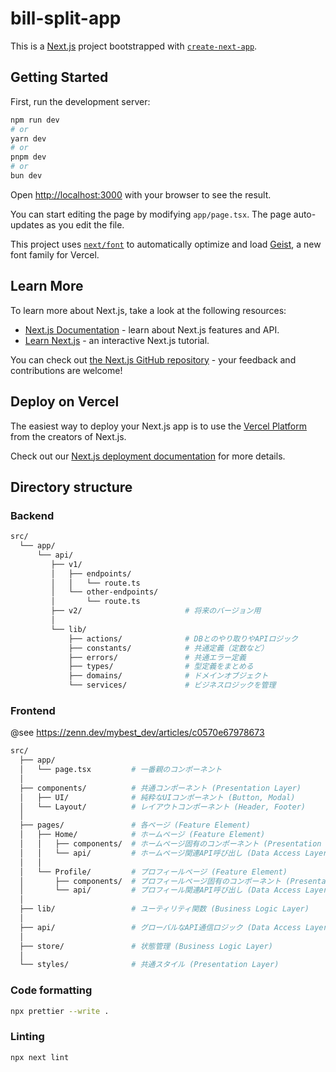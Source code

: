 # bill-split-app

This is a [Next.js](https://nextjs.org) project bootstrapped with [`create-next-app`](https://nextjs.org/docs/app/api-reference/cli/create-next-app).

## Getting Started

First, run the development server:

```bash
npm run dev
# or
yarn dev
# or
pnpm dev
# or
bun dev
```

Open [http://localhost:3000](http://localhost:3000) with your browser to see the result.

You can start editing the page by modifying `app/page.tsx`. The page auto-updates as you edit the file.

This project uses [`next/font`](https://nextjs.org/docs/app/building-your-application/optimizing/fonts) to automatically optimize and load [Geist](https://vercel.com/font), a new font family for Vercel.

## Learn More

To learn more about Next.js, take a look at the following resources:

- [Next.js Documentation](https://nextjs.org/docs) - learn about Next.js features and API.
- [Learn Next.js](https://nextjs.org/learn) - an interactive Next.js tutorial.

You can check out [the Next.js GitHub repository](https://github.com/vercel/next.js) - your feedback and contributions are welcome!

## Deploy on Vercel

The easiest way to deploy your Next.js app is to use the [Vercel Platform](https://vercel.com/new?utm_medium=default-template&filter=next.js&utm_source=create-next-app&utm_campaign=create-next-app-readme) from the creators of Next.js.

Check out our [Next.js deployment documentation](https://nextjs.org/docs/app/building-your-application/deploying) for more details.

## Directory structure

### Backend

```bash
src/
  └── app/
      └── api/
         ├── v1/
         │   ├── endpoints/
         │   │   └── route.ts
         │   └── other-endpoints/
         │       └── route.ts
         ├── v2/                       # 将来のバージョン用
         │
         └── lib/
             ├── actions/              # DBとのやり取りやAPIロジック
             ├── constants/            # 共通定義（定数など）
             ├── errors/               # 共通エラー定義
             ├── types/                # 型定義をまとめる
             ├── domains/              # ドメインオブジェクト
             └── services/             # ビジネスロジックを管理
```

### Frontend

@see https://zenn.dev/mybest_dev/articles/c0570e67978673

```bash
src/
  ├── app/
  │   └── page.tsx         # 一番親のコンポーネント
  │
  ├── components/          # 共通コンポーネント (Presentation Layer)
  │   ├── UI/              # 純粋なUIコンポーネント (Button, Modal)
  │   └── Layout/          # レイアウトコンポーネント (Header, Footer)
  │
  ├── pages/               # 各ページ (Feature Element)
  │   ├── Home/            # ホームページ (Feature Element)
  │   │   ├── components/  # ホームページ固有のコンポーネント (Presentation Layer)
  │   │   └── api/         # ホームページ関連API呼び出し (Data Access Layer)
  │   │
  │   └── Profile/         # プロフィールページ (Feature Element)
  │       ├── components/  # プロフィールページ固有のコンポーネント (Presentation Layer)
  │       └── api/         # プロフィール関連API呼び出し (Data Access Layer)
  │
  ├── lib/                 # ユーティリティ関数 (Business Logic Layer)
  │
  ├── api/                 # グローバルなAPI通信ロジック (Data Access Layer)
  │
  ├── store/               # 状態管理 (Business Logic Layer)
  │
  └── styles/              # 共通スタイル (Presentation Layer)
```

### Code formatting

```bash
npx prettier --write .
```

### Linting

```bash
npx next lint
```
